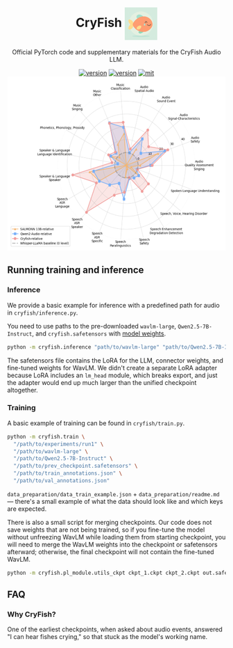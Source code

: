 
<div align="center">
    <h1>
    CryFish <img src="media/logo.png" alt="logo" height="75" style="vertical-align: middle;">
    </h1>
    <p>
    Official PyTorch code and supplementary materials for the CryFish Audio LLM.
    </p>
    <a href=""><img src="https://img.shields.io/badge/arXiv-soon-b31b1b" alt="version"></a>
    <a href="https://huggingface.co/theio/CryFish"><img src="https://img.shields.io/badge/Cryfish-🤗-ffcc66" alt="version"></a>
    <a href="https://www.apache.org/licenses/LICENSE-2.0"><img src="https://img.shields.io/badge/License-Apache%202.0-blue.svg" alt="mit"></a>
</div>


<div align="center">
<img src="media/rose_metrics.png" alt="metrics" style="height: 400px;">
</div>

## Running training and inference

### Inference
We provide a basic example for inference with a predefined path for audio in `cryfish/inference.py`.


You need to use paths to the pre-downloaded `wavlm-large`, `Qwen2.5-7B-Instruct`, and `cryfish.safetensors` with [model weights](https://huggingface.co/theio/CryFish).


```bash
python -m cryfish.inference "path/to/wavlm-large" "path/to/Qwen2.5-7B-Instruct" --ckpt "/path/to/cryfish.safetensors"

```
The safetensors file contains the LoRA for the LLM, connector weights, and fine-tuned weights for WavLM. We didn't create a separate LoRA adapter because LoRA includes an `lm_head` module, which breaks export, and just the adapter would end up much larger than the unified checkpoint altogether.

### Training
A basic example of training can be found in `cryfish/train.py`.
```bash
python -m cryfish.train \
  "/path/to/experiments/run1" \
  "/path/to/wavlm-large" \
  "/path/to/Qwen2.5-7B-Instruct" \
  "/path/to/prev_checkpoint.safetensors" \
  "/path/to/train_annotations.json" \
  "/path/to/val_annotations.json"
```

`data_preparation/data_train_example.json` + `data_preparation/readme.md` — there's a small example of what the data should look like and which keys are expected.


There is also a small script for merging checkpoints. Our code does not save weights that are not being trained, so if you fine-tune the model without unfreezing WavLM while loading them from starting checkpoint, you will need to merge the WavLM weights into the checkpoint or safetensors afterward; otherwise, the final checkpoint will not contain the fine-tuned WavLM.
```bash
python -m cryfish.pl_module.utils_ckpt ckpt_1.ckpt ckpt_2.ckpt out.safetensors
```

## FAQ

### Why CryFish?

One of the earliest checkpoints, when asked about audio events, answered "I can hear fishes crying," so that stuck as the model's working name.
